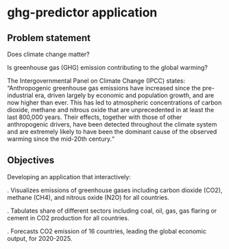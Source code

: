 # ghg-predictor application

## Problem statement
Does climate change matter? 

Is greenhouse gas (GHG) emission contributing to the global warming? 

The Intergovernmental Panel on Climate Change (IPCC) states:
“Anthropogenic greenhouse gas emissions have increased since the pre-industrial era, driven largely by economic and population growth, and are now higher than ever. This has led to atmospheric concentrations of carbon dioxide, methane and nitrous oxide that are unprecedented in at least the last 800,000 years. Their effects, together with those of other anthropogenic drivers, have been detected throughout the climate system and are extremely likely to have been the dominant cause of the observed warming since the mid-20th century.“

## Objectives
Developing an application that interactively:
 
. Visualizes emissions of greenhouse gases including carbon dioxide (CO2​), methane (CH4​), and nitrous oxide (N2​O) for all countries.

. Tabulates share of different sectors including coal, oil, gas, gas flaring or cement in CO2 production for all countries.
 
. Forecasts CO2​ emission of 16 countries, leading the global economic output, for 2020-2025.




